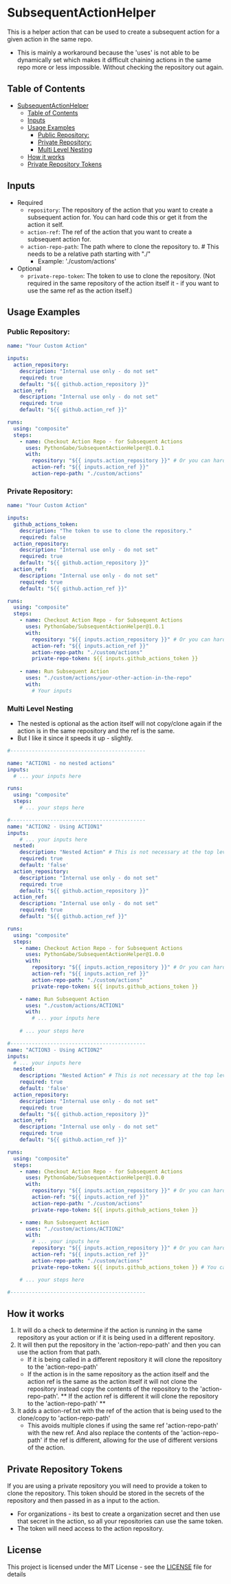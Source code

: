 # SubsequentActionHelper

This is a helper action that can be used to create a subsequent action for a given action in the same repo.
* This is mainly a workaround because the 'uses' is not able to be dynamically set which makes it difficult chaining actions in the same repo more or less impossible. Without checking the repository out again.

## Table of Contents
- [SubsequentActionHelper](#subsequentactionhelper)
  - [Table of Contents](#table-of-contents)
  - [Inputs](#inputs)
  - [Usage Examples](#usage-examples)
    - [Public Repository:](#public-repository)
    - [Private Repository:](#private-repository)
    - [Multi Level Nesting](#multi-level-nesting)
  - [How it works](#how-it-works)
  - [Private Repository Tokens](#private-repository-tokens)

## Inputs
- Required
    - `repository`: The repository of the action that you want to create a subsequent action for.  You can hard code this or get it from the action it self.
    - `action-ref`: The ref of the action that you want to create a subsequent action for.
    - `action-repo-path`: The path where to clone the repository to. # This needs to be a relative path starting with "./"
      - Example: './custom/actions'
- Optional
    - `private-repo-token`: The token to use to clone the repository. (Not required in the same repository of the action itself it - if you want to use the same ref as the action itself.)

## Usage Examples
### Public Repository:
```yaml
name: "Your Custom Action"

inputs:
  action_repository:
    description: "Internal use only - do not set"
    required: true
    default: "${{ github.action_repository }}"
  action_ref:
    description: "Internal use only - do not set"
    required: true
    default: "${{ github.action_ref }}"

runs:
  using: "composite"
  steps:
    - name: Checkout Action Repo - for Subsequent Actions
      uses: PythonGabe/SubsequentActionHelper@1.0.1
      with:
        repository: "${{ inputs.action_repository }}" # Or you can hard code the repository - DO not put "${{ github.action_repository }}" directly in the uses - it will then pull this project repository.
        action-ref: "${{ inputs.action_ref }}"
        action-repo-path: "./custom/actions"
```

### Private Repository:
```yaml
name: "Your Custom Action"

inputs:
  github_actions_token:
    description: "The token to use to clone the repository."
    required: false
  action_repository:
    description: "Internal use only - do not set"
    required: true
    default: "${{ github.action_repository }}"
  action_ref:
    description: "Internal use only - do not set"
    required: true
    default: "${{ github.action_ref }}"

runs:
  using: "composite"
  steps:
    - name: Checkout Action Repo - for Subsequent Actions
      uses: PythonGabe/SubsequentActionHelper@1.0.1
      with:
        repository: "${{ inputs.action_repository }}" # Or you can hard code the repository - DO not put "${{ github.action_repository }}" directly in the uses - it will then pull this project repository.
        action-ref: "${{ inputs.action_ref }}"
        action-repo-path: "./custom/actions" 
        private-repo-token: ${{ inputs.github_actions_token }}
    
    - name: Run Subsequent Action
      uses: "./custom/actions/your-other-action-in-the-repo"
      with:
        # Your inputs
```

### Multi Level Nesting
- The nested is optional as the action itself will not copy/clone again if the action is in the same repository and the ref is the same.
- But I like it since it speeds it up - slightly.
```yaml
#--------------------------------------------

name: "ACTION1 - no nested actions"
inputs:
  # ... your inputs here

runs:
  using: "composite"
  steps:
    # ... your steps here

#--------------------------------------------
name: "ACTION2 - Using ACTION1"
inputs:
    # ... your inputs here
  nested:
    description: "Nested Action" # This is not necessary at the top level actions but I like to keep it consistent.
    required: true
    default: 'false'
  action_repository:
    description: "Internal use only - do not set"
    required: true
    default: "${{ github.action_repository }}"
  action_ref:
    description: "Internal use only - do not set"
    required: true
    default: "${{ github.action_ref }}"

runs:
  using: "composite"
  steps:
    - name: Checkout Action Repo - for Subsequent Actions
      uses: PythonGabe/SubsequentActionHelper@1.0.0
      with:
        repository: "${{ inputs.action_repository }}" # Or you can hard code the repository - DO not put "${{ github.action_repository }}" directly in the uses - it will then pull this project repository.
        action-ref: "${{ inputs.action_ref }}"
        action-repo-path: "./custom/actions" 
        private-repo-token: ${{ inputs.github_actions_token }}

    - name: Run Subsequent Action
      uses: "./custom/actions/ACTION1"
      with:
        # ... your inputs here
    
    # ... your steps here

#--------------------------------------------
name: "ACTION3 - Using ACTION2"
inputs:
  # ... your inputs here
  nested:
    description: "Nested Action" # This is not necessary at the top level actions but I like to keep it consistent.
    required: true
    default: 'false'
  action_repository:
    description: "Internal use only - do not set"
    required: true
    default: "${{ github.action_repository }}"
  action_ref:
    description: "Internal use only - do not set"
    required: true
    default: "${{ github.action_ref }}"

runs:
  using: "composite"
  steps:
    - name: Checkout Action Repo - for Subsequent Actions
      uses: PythonGabe/SubsequentActionHelper@1.0.0
      with:
        repository: "${{ inputs.action_repository }}" # Or you can hard code the repository - DO not put "${{ github.action_repository }}" directly in the uses - it will then pull this project repository.
        action-ref: "${{ inputs.action_ref }}"
        action-repo-path: "./custom/actions" 
        private-repo-token: ${{ inputs.github_actions_token }}

    - name: Run Subsequent Action
      uses: "./custom/actions/ACTION2"
      with:
        # ... your inputs here
        repository: "${{ inputs.action_repository }}" # Or you can hard code the repository - DO not put "${{ github.action_repository }}" directly in the uses - it will then pull this project repository.
        action-ref: "${{ inputs.action_ref }}"
        action-repo-path: "./custom/actions" 
        private-repo-token: ${{ inputs.github_actions_token }} # You can technically leave this blank as it won't be used in this case.

    # ... your steps here

#--------------------------------------------
```

## How it works
1. It will do a check to determine if the action is running in the same repository as your action or if it is being used in a different repository.
2. It will then put the repository in the 'action-repo-path' and then you can use the action from that path.
    - If it is being called in a different repository it will clone the repository to the 'action-repo-path'
    - If the action is in the same repository as the action itself and the action ref is the same as the action itself it will not clone the repository instead copy the contents of the repository to the 'action-repo-path'. ** If the action ref is different it will clone the repository to the 'action-repo-path' **
3. It adds a action-ref.txt with the ref of the action that is being used to the clone/copy to 'action-repo-path'
    - This avoids multiple clones if using the same ref 'action-repo-path' with the new ref. And also replace the contents of the 'action-repo-path' if the ref is different, allowing for the use of different versions of the action.

## Private Repository Tokens
If you are using a private repository you will need to provide a token to clone the repository. This token should be stored in the secrets of the repository and then passed in as a input to the action.
- For organizations - its best to create a organization secret and then use that secret in the action, so all your repositories can use the same token.
- The token will need access to the action repository.


## License
This project is licensed under the MIT License - see the [LICENSE](LICENSE) file for details
